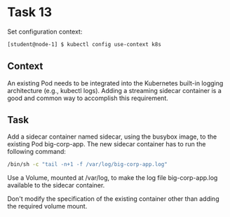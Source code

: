 # Task 13

Set configuration context:
```bash
[student@node-1] $ kubectl config use-context k8s
```

## Context
An existing Pod needs to be integrated into the Kubernetes built-in logging architecture (e.g., kubectl logs). Adding a streaming sidecar container is a good and common way to accomplish this requirement.

## Task
Add a sidecar container named sidecar, using the busybox image, to the existing Pod big-corp-app. The new sidecar container has to run the following command:
```bash
/bin/sh -c "tail -n+1 -f /var/log/big-corp-app.log"
```
Use a Volume, mounted at /var/log, to make the log file big-corp-app.log available to the sidecar container.

Don't modify the specification of the existing container other than adding the required volume mount.